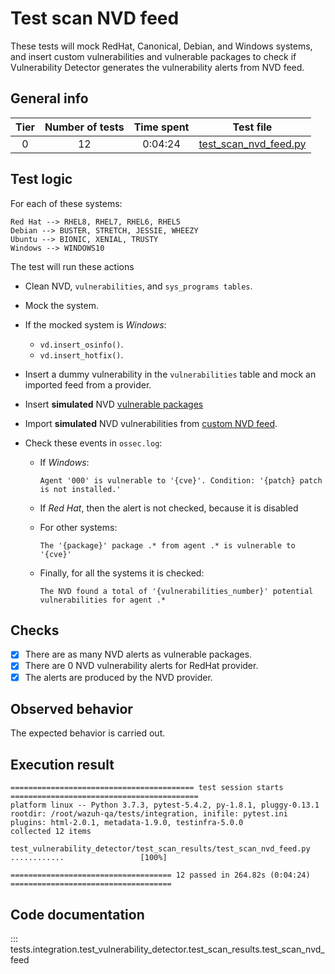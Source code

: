 # Test scan NVD feed

These tests will mock RedHat, Canonical, Debian, and Windows systems, and insert custom vulnerabilities and vulnerable
packages to check if Vulnerability Detector generates the vulnerability alerts from NVD feed.

## General info

|Tier | Number of tests | Time spent| Test file |
|:--:|:--:|:--:|:--:|
| 0 | 12 | 0:04:24 | [test_scan_nvd_feed.py](../../test_scan_results/test_scan_nvd_feed.py)|

## Test logic

For each of these systems:

```
Red Hat --> RHEL8, RHEL7, RHEL6, RHEL5
Debian --> BUSTER, STRETCH, JESSIE, WHEEZY
Ubuntu --> BIONIC, XENIAL, TRUSTY
Windows --> WINDOWS10
```

The test will run these actions
- Clean NVD, `vulnerabilities`, and `sys_programs tables`.
- Mock the system.
- If the mocked system is *Windows*:
  - `vd.insert_osinfo()`.
  - `vd.insert_hotfix()`.
- Insert a dummy vulnerability in the `vulnerabilities` table and mock an imported feed from a provider.
- Insert **simulated** NVD [vulnerable packages](../../test_scan_results/data/vulnerabilities.json)
- Import **simulated** NVD vulnerabilities from [custom NVD feed](../../test_scan_results/data/custom_nvd_feed.json).
- Check these events in `ossec.log`:

  - If *Windows*:

    ```
    Agent '000' is vulnerable to '{cve}'. Condition: '{patch} patch is not installed.'
    ```

  - If *Red Hat*, then the alert is not checked, because it is disabled

  - For other systems:

    ```
    The '{package}' package .* from agent .* is vulnerable to '{cve}'
    ```

  - Finally, for all the systems it is checked:

    ```
    The NVD found a total of '{vulnerabilities_number}' potential vulnerabilities for agent .*
    ```

## Checks

- [x] There are as many NVD alerts as vulnerable packages.
- [x] There are 0 NVD vulnerability alerts for RedHat provider.
- [x] The alerts are produced by the NVD provider.

## Observed behavior

The expected behavior is carried out.

## Execution result

```
========================================= test session starts ==========================================
platform linux -- Python 3.7.3, pytest-5.4.2, py-1.8.1, pluggy-0.13.1
rootdir: /root/wazuh-qa/tests/integration, inifile: pytest.ini
plugins: html-2.0.1, metadata-1.9.0, testinfra-5.0.0
collected 12 items

test_vulnerability_detector/test_scan_results/test_scan_nvd_feed.py ............                 [100%]

==================================== 12 passed in 264.82s (0:04:24) ====================================
```

## Code documentation

::: tests.integration.test_vulnerability_detector.test_scan_results.test_scan_nvd_feed